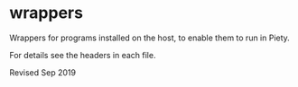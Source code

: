 wrappers
========

Wrappers for programs installed on the host, to enable them to run in Piety.

For details see the headers in each file.

Revised Sep 2019

